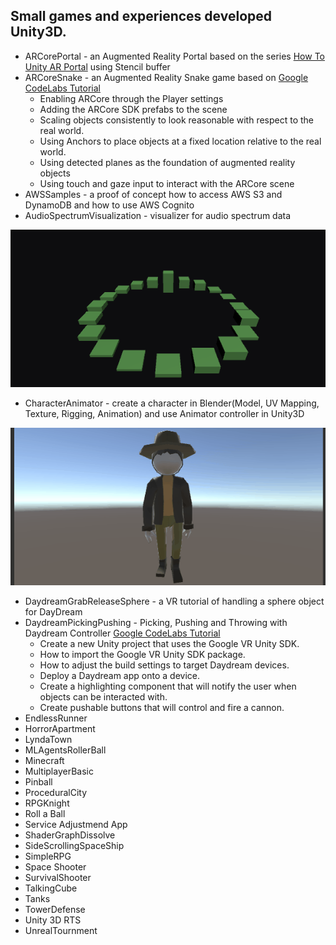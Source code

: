 ## Small games and experiences developed Unity3D.
* ARCorePortal - an Augmented Reality Portal based on the series [How To Unity AR Portal](https://www.youtube.com/playlist?list=PLKIKuXdn4ZMhwJmPnYI0e7Ixv94ZFPvEP) using Stencil buffer
* ARCoreSnake - an Augmented Reality Snake game based on [Google CodeLabs Tutorial](https://codelabs.developers.google.com/codelabs/arcore-intro/index.html?index=..%2F..io2018#0)
    * Enabling ARCore through the Player settings
    * Adding the ARCore SDK prefabs to the scene
    * Scaling objects consistently to look reasonable with respect to the real world.
    * Using Anchors to place objects at a fixed location relative to the real world.
    * Using detected planes as the foundation of augmented reality objects
    * Using touch and gaze input to interact with the ARCore scene
* AWSSamples - a proof of concept how to access AWS S3 and DynamoDB and how to use AWS Cognito
* AudioSpectrumVisualization - visualizer for audio spectrum data

![AudioSpectrumVisualization](images/AudioSpectrumVisualization.gif)

* CharacterAnimator - create a character in Blender(Model, UV Mapping, Texture, Rigging, Animation) and use Animator controller in Unity3D

![CharacterAnimator](images/CharacterAnimator.gif)

* DaydreamGrabReleaseSphere	- a VR tutorial of handling a sphere object for DayDream
* DaydreamPickingPushing - Picking, Pushing and Throwing with Daydream Controller [Google CodeLabs Tutorial](https://codelabs.developers.google.com/codelabs/daydream-picking-pushing/index.html?index=..%2F..%2Findex#0)
    * Create a new Unity project that uses the Google VR Unity SDK.
    * How to import the Google VR Unity SDK package.
    * How to adjust the build settings to target Daydream devices.
    * Deploy a Daydream app onto a device.
    * Create a highlighting component that will notify the user when objects can be interacted with.
    * Create pushable buttons that will control and fire a cannon.
* EndlessRunner
* HorrorApartment
* LyndaTown
* MLAgentsRollerBall
* Minecraft
* MultiplayerBasic
* Pinball
* ProceduralCity
* RPGKnight
* Roll a Ball
* Service Adjustmend App
* ShaderGraphDissolve
* SideScrollingSpaceShip
* SimpleRPG
* Space Shooter
* SurvivalShooter
* TalkingCube
* Tanks
* TowerDefense
* Unity 3D RTS
* UnrealTournment

